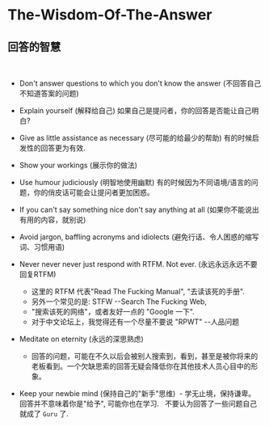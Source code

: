 # The-Wisdom-Of-The-Answer
## 回答的智慧

 
- Don't answer questions to which you don't know the answer (不回答自己不知道答案的问题) 
  
- Explain yourself  (解释给自己) 
如果自己是提问者，你的回答是否能让自己明白? 
  
- Give as little assistance as necessary (尽可能的给最少的帮助) 
有的时候启发性的回答更为有效. 
  
- Show your workings (展示你的做法) 
  
- Use humour judiciously (明智地使用幽默) 
有的时候因为不同语境/语言的问题，你的俏皮话可能会让提问者更加困惑。 
  
- If you can't say something nice don't say anything at all (如果你不能说出有用的内容，就别说) 
  
- Avoid jargon, baffling acronyms and idiolects (避免行话、令人困惑的缩写词、习惯用语) 
  
- Never never never just respond with RTFM. Not ever. (永远永远永远不要回复RTFM) 

  - 这里的 RTFM 代表"Read The Fucking Manual", "去读该死的手册". 
  - 另外一个常见的是: STFW --Search The Fucking Web, 
  - "搜索该死的网络"，或者友好一点的 "Google 一下". 
  - 对于中文论坛上，我觉得还有一个尽量不要说 "RPWT" --人品问题 
  
- Meditate on eternity (永远的深思熟虑) 
  
  - 回答的问题，可能在不久以后会被别人搜索到，看到，甚至是被你将来的老板看到。一个欠缺思索的回答无疑会降低你在其他技术人员心目中的形象。 
  
- Keep your newbie mind (保持自己的"新手"思维) 
  - 学无止境，保持谦卑。回答并不意味着你是"给予", 可能你也在学习. 
   不要认为回答了一些问题自己就成了 `Guru` 了. 
